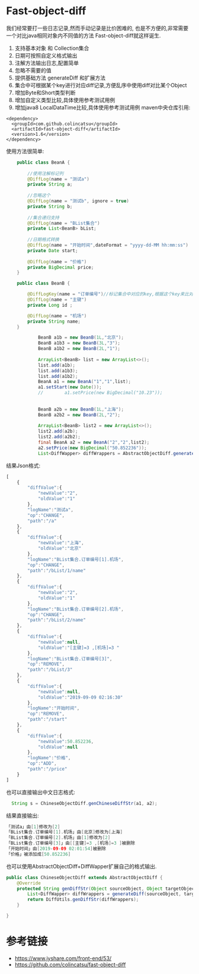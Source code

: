 # Fast-object-diff

我们经常要打一些日志记录,然而手动记录是比价困难的,
也是不方便的,非常需要一个对比java相同对象内不同值的方法
Fast-object-diff就这样诞生.

1. 支持基本对象 和 Collection集合
2. 日期可按照自定义格式输出
3. 注解方法输出日志,配置简单
4. 忽略不需要的值
5. 提供基础方法 generateDiff 和扩展方法
6. 集合中可根据某个key进行对应diff记录,方便乱序中使用diff对比某个Object
7. 增加Byte和Short类型判断
8. 增加自定义类型比较,具体使用参考测试用例
9. 增加java8 LocalDataTime比较,具体使用参考测试用例
   maven中央仓库引用:
```
<dependency>
  <groupId>com.github.colincatsu</groupId>
  <artifactId>fast-object-diff</artifactId>
  <version>1.6</version>
</dependency>
```

使用方法很简单:
```java
    public class BeanA {
    
        //使用注解标记列
        @DiffLog(name = "测试a")
        private String a;
    
        //忽略这个
        @DiffLog(name = "测试b", ignore = true)
        private String b;
        
        //集合递归支持
        @DiffLog(name = "BList集合")
        private List<BeanB> bList;
    
        //日期格式转换
        @DiffLog(name = "开始时间",dateFormat = "yyyy-dd-MM hh:mm:ss")
        private Date start;
    
        @DiffLog(name = "价格")
        private BigDecimal price;
    }

```
```java
    public class BeanB {

        @DiffLogKey(name = "订单编号")//标记集合中对应的key,根据这个key来比对输出
        @DiffLog(name = "主键")
        private Long id ;

        @DiffLog(name = "机场")
        private String name;
    }

```


```java
            BeanB a1b = new BeanB(1L,"北京");
            BeanB a1b3 = new BeanB(3L,"3");
            BeanB a1b2 = new BeanB(2L,"1");
    
            ArrayList<BeanB> list = new ArrayList<>();
            list.add(a1b);
            list.add(a1b3);
            list.add(a1b2);
            BeanA a1 = new BeanA("1","1",list);
            a1.setStart(new Date());
            //        a1.setPrice(new BigDecimal("10.23"));
    
    
            BeanB a2b = new BeanB(1L,"上海");
            BeanB a2b2 = new BeanB(2L,"2");
    
            ArrayList<BeanB> list2 = new ArrayList<>();
            list2.add(a2b);
            list2.add(a2b2);
            final BeanA a2 = new BeanA("2","2",list2);
            a2.setPrice(new BigDecimal("50.852236"));
            List<DiffWapper> diffWrappers = AbstractObjectDiff.generateDiff(a1, a2);


```

结果Json格式:
```javascript
[
    {
        "diffValue":{
            "newValue":"2",
            "oldValue":"1"
        },
        "logName":"测试a",
        "op":"CHANGE",
        "path":"/a"
    },
    {
        "diffValue":{
            "newValue":"上海",
            "oldValue":"北京"
        },
        "logName":"BList集合.订单编号[1].机场",
        "op":"CHANGE",
        "path":"/bList/1/name"
    },
    {
        "diffValue":{
            "newValue":"2",
            "oldValue":"1"
        },
        "logName":"BList集合.订单编号[2].机场",
        "op":"CHANGE",
        "path":"/bList/2/name"
    },
    {
        "diffValue":{
            "newValue":null,
            "oldValue":"[主键]=3 ,[机场]=3 "
        },
        "logName":"BList集合.订单编号[3]",
        "op":"REMOVE",
        "path":"/bList/3"
    },
    {
        "diffValue":{
            "newValue":null,
            "oldValue":"2019-09-09 02:16:30"
        },
        "logName":"开始时间",
        "op":"REMOVE",
        "path":"/start"
    },
    {
        "diffValue":{
            "newValue":50.852236,
            "oldValue":null
        },
        "logName":"价格",
        "op":"ADD",
        "path":"/price"
    }
]
```

也可以直接输出中文日志格式:
```java
  String s = ChineseObjectDiff.genChineseDiffStr(a1, a2);

```
结果直接输出:
```java
「测试a」由[1]修改为[2]
「BList集合.订单编号[1].机场」由[北京]修改为[上海]
「BList集合.订单编号[2].机场」由[1]修改为[2]
「BList集合.订单编号[3]」由[[主键]=3 ,[机场]=3 ]被删除
「开始时间」由[2019-09-09 02:01:54]被删除
「价格」被添加成[50.852236]
```

也可以使用AbstractObjectDiff+DiffWapper扩展自己的格式输出.
```java
public class ChineseObjectDiff extends AbstractObjectDiff {
    @Override
    protected String genDiffStr(Object sourceObject, Object targetObject) throws Exception {
        List<DiffWapper> diffWrappers = generateDiff(sourceObject, targetObject);
        return DiffUtils.genDiffStr(diffWrappers);
    }

}

```

# 参考链接
* https://www.jyshare.com/front-end/53/
* https://github.com/colincatsu/fast-object-diff